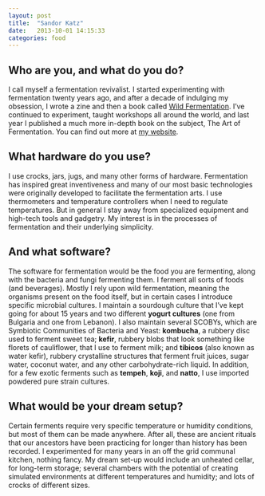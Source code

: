 ```yaml
---
layout: post
title:  "Sandor Katz"
date:   2013-10-01 14:15:33
categories: food
---
```


Who are you, and what do you do?
--------------------------------

I call myself a fermentation revivalist. I started experimenting with fermentation twenty years ago, and after a decade of indulging my obsession, I wrote a zine and then a book called [Wild Fermentation][wild-fermentation]. I’ve continued to experiment, taught workshops all around the world, and last year I published a much more in-depth book on the subject, The Art of Fermentation. You can find out more at [my website][sandor-katz-website].

[wild-fermentation]: http://www.wildfermentation.com/wild-fermentation/
[sandor-katz-website]: http://wildfermentation.com/

What hardware do you use?
-------------------------

I use crocks, jars, jugs, and many other forms of hardware. Fermentation has inspired great inventiveness and many of our most basic technologies were originally developed to facilitate the fermentation arts. I use thermometers and temperature controllers when I need to regulate temperatures. But in general I stay away from specialized equipment and high-tech tools and gadgetry. My interest is in the processes of fermentation and their underlying simplicity.

And what software?
------------------

The software for fermentation would be the food you are fermenting, along with the bacteria and fungi fermenting them. I ferment all sorts of foods (and beverages). Mostly I rely upon wild fermentation, meaning the organisms present on the food itself, but in certain cases I introduce specific microbial cultures. I maintain a sourdough culture that I’ve kept going for about 15 years and two different **yogurt cultures** (one from Bulgaria and one from Lebanon). I also maintain several SCOBYs, which are Symbiotic Communities of Bacteria and Yeast: **kombucha**, a rubbery disc used to ferment sweet tea; **kefir**, rubbery blobs that look something like florets of cauliflower, that I use to ferment milk; and **tibicos** (also known as water kefir), rubbery crystalline structures that ferment fruit juices, sugar water, coconut water, and any other carbohydrate-rich liquid. In addition, for a few exotic ferments such as **tempeh**, **koji**, and **natto**, I use imported powdered pure strain cultures.

What would be your dream setup?
-------------------------------

Certain ferments require very specific temperature or humidity conditions, but most of them can be made anywhere. After all, these are ancient rituals that our ancestors have been practicing for longer than history has been recorded. I experimented for many years in an off the grid communal kitchen, nothing fancy. My dream set-up would include an unheated cellar, for long-term storage; several chambers with the potential of creating simulated environments at different temperatures and humidity; and lots of crocks of different sizes.
